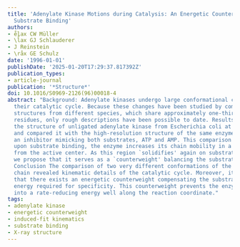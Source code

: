 ```yaml
---
title: 'Adenylate Kinase Motions during Catalysis: An Energetic Counterweight Balancing
  Substrate Binding'
authors:
- e̊lax CW Müller
- \l̊ax GJ Schlauderer
- J Reinstein
- \råx GE Schulz
date: '1996-01-01'
publishDate: '2025-01-20T17:29:37.817392Z'
publication_types:
- article-journal
publication: '*Structure*'
doi: 10.1016/S0969-2126(96)00018-4
abstract: "Background: Adenylate kinases undergo large conformational changes during
  their catalytic cycle. Because these changes have been studied by comparison of
  structures from different species, which share approximately one-third of their
  residues, only rough descriptions have been possible to date. Results We have solved
  the structure of unligated adenylate kinase from Escherichia coli at 2.2 å resolution
  and compared it with the high-resolution structure of the same enzyme ligated with
  an inhibitor mimicking both substrates, ATP and AMP. This comparison shows that,
  upon substrate binding, the enzyme increases its chain mobility in a region remote
  from the active center. As this region `solidifies' again on substrate release,
  we propose that it serves as a `counterweight' balancing the substrate binding energy.
  Conclusion The comparison of two very different conformations of the same polypeptide
  chain revealed kinematic details of the catalytic cycle. Moreover, it indicated
  that there exists an energetic counterweight compensating the substrate binding
  energy required for specificity. This counterweight prevents the enzyme from dropping
  into a rate-reducing energy well along the reaction coordinate."
tags:
- adenylate kinase
- energetic counterweight
- induced-fit kinematics
- substrate binding
- X-ray structure
---
```

